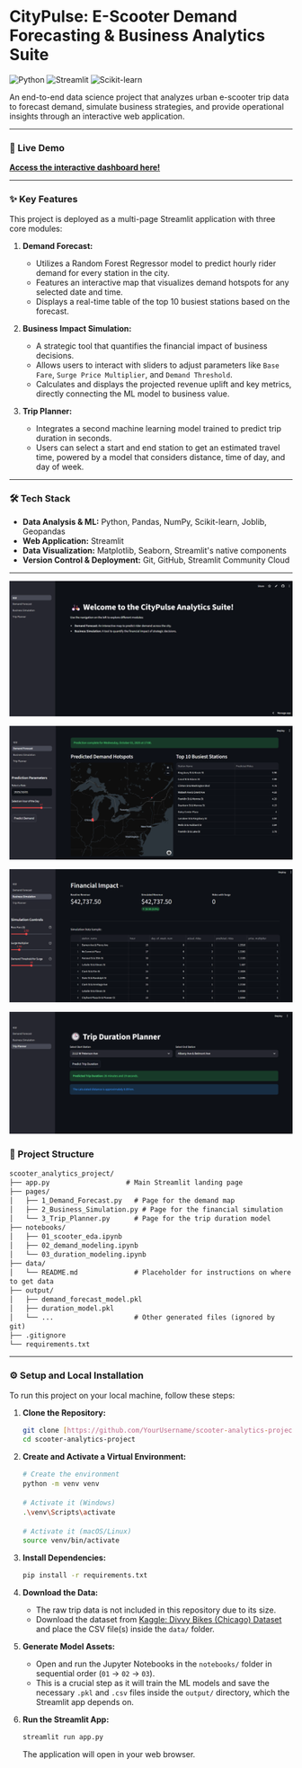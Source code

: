 # CityPulse: E-Scooter Demand Forecasting & Business Analytics Suite

![Python](https://img.shields.io/badge/Python-3.10%2B-blue)
![Streamlit](https://img.shields.io/badge/Streamlit-1.32-red)
![Scikit-learn](https://img.shields.io/badge/Scikit--learn-1.4-orange)

An end-to-end data science project that analyzes urban e-scooter trip data to forecast demand, simulate business strategies, and provide operational insights through an interactive web application.

---

### 🚀 Live Demo

**[Access the interactive dashboard here!](https://hardik-kaushik-scooter-analytics-project-app-lwrrw9.streamlit.app/)**

---

### ✨ Key Features

This project is deployed as a multi-page Streamlit application with three core modules:

1.  **Demand Forecast:**
    * Utilizes a Random Forest Regressor model to predict hourly rider demand for every station in the city.
    * Features an interactive map that visualizes demand hotspots for any selected date and time.
    * Displays a real-time table of the top 10 busiest stations based on the forecast.

    

2.  **Business Impact Simulation:**
    * A strategic tool that quantifies the financial impact of business decisions.
    * Allows users to interact with sliders to adjust parameters like `Base Fare`, `Surge Price Multiplier`, and `Demand Threshold`.
    * Calculates and displays the projected revenue uplift and key metrics, directly connecting the ML model to business value.

    

3.  **Trip Planner:**
    * Integrates a second machine learning model trained to predict trip duration in seconds.
    * Users can select a start and end station to get an estimated travel time, powered by a model that considers distance, time of day, and day of week.

---

### 🛠️ Tech Stack

* **Data Analysis & ML:** Python, Pandas, NumPy, Scikit-learn, Joblib, Geopandas
* **Web Application:** Streamlit
* **Data Visualization:** Matplotlib, Seaborn, Streamlit's native components
* **Version Control & Deployment:** Git, GitHub, Streamlit Community Cloud

---

![alt text](image.png)

![alt text](image-1.png)

![alt text](image-2.png)

![alt text](image-3.png)

### 📂 Project Structure
```
scooter_analytics_project/
├── app.py                   # Main Streamlit landing page
├── pages/
│   ├── 1_Demand_Forecast.py   # Page for the demand map
│   ├── 2_Business_Simulation.py # Page for the financial simulation
│   └── 3_Trip_Planner.py      # Page for the trip duration model
├── notebooks/
│   ├── 01_scooter_eda.ipynb
│   ├── 02_demand_modeling.ipynb
│   └── 03_duration_modeling.ipynb
├── data/
│   └── README.md              # Placeholder for instructions on where to get data
├── output/
│   ├── demand_forecast_model.pkl
│   ├── duration_model.pkl
│   └── ...                    # Other generated files (ignored by git)
├── .gitignore
└── requirements.txt
```

---

### ⚙️ Setup and Local Installation

To run this project on your local machine, follow these steps:

1.  **Clone the Repository:**
    ```bash
    git clone [https://github.com/YourUsername/scooter-analytics-project.git](https://github.com/YourUsername/scooter-analytics-project.git)
    cd scooter-analytics-project
    ```

2.  **Create and Activate a Virtual Environment:**
    ```bash
    # Create the environment
    python -m venv venv

    # Activate it (Windows)
    .\venv\Scripts\activate

    # Activate it (macOS/Linux)
    source venv/bin/activate
    ```

3.  **Install Dependencies:**
    ```bash
    pip install -r requirements.txt
    ```

4.  **Download the Data:**
    * The raw trip data is not included in this repository due to its size.
    * Download the dataset from [Kaggle: Divvy Bikes (Chicago) Dataset](https://www.kaggle.com/datasets/aroomi/divvy-bikes-chicago-dataset) and place the CSV file(s) inside the `data/` folder.

5.  **Generate Model Assets:**
    * Open and run the Jupyter Notebooks in the `notebooks/` folder in sequential order (`01` -> `02` -> `03`).
    * This is a crucial step as it will train the ML models and save the necessary `.pkl` and `.csv` files inside the `output/` directory, which the Streamlit app depends on.

6.  **Run the Streamlit App:**
    ```bash
    streamlit run app.py
    ```
    The application will open in your web browser.